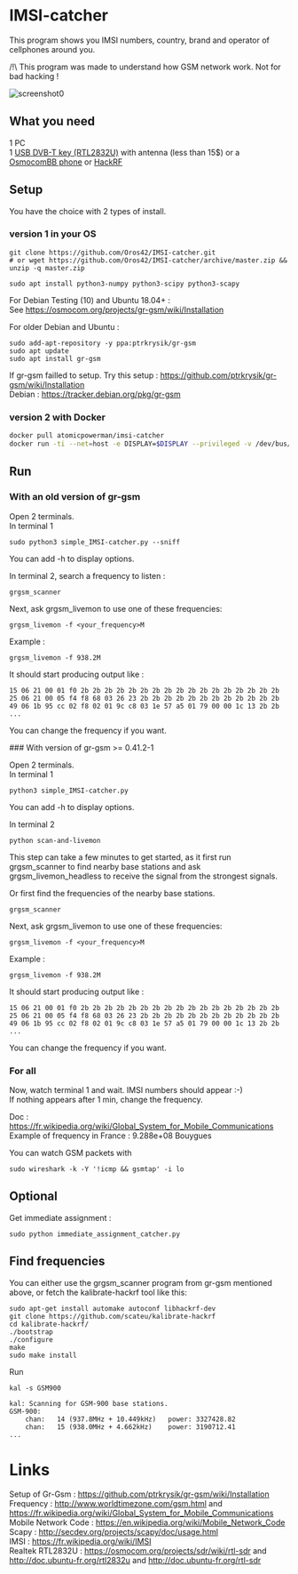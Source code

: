 # IMSI-catcher
This program shows you IMSI numbers, country, brand and operator of cellphones around you.  
  
/!\ This program was made to understand how GSM network work. Not for bad hacking !  
  

![screenshot0](capture_simple_IMSI-catcher.png)  
  

## What you need

1 PC  
1 [USB DVB-T key (RTL2832U)](https://osmocom.org/projects/sdr/wiki/rtl-sdr) with antenna (less than 15$) or a [OsmocomBB phone](https://osmocom.org/projects/baseband/wiki/Phones)   or [HackRF](https://greatscottgadgets.com/hackrf/)  
  
  
## Setup

You have the choice with 2 types of install.  

### version 1 in your OS
```
git clone https://github.com/Oros42/IMSI-catcher.git
# or wget https://github.com/Oros42/IMSI-catcher/archive/master.zip && unzip -q master.zip

sudo apt install python3-numpy python3-scipy python3-scapy
```

For Debian Testing (10) and Ubuntu 18.04+ :  
See https://osmocom.org/projects/gr-gsm/wiki/Installation  

For older Debian and Ubuntu :  
```
sudo add-apt-repository -y ppa:ptrkrysik/gr-gsm
sudo apt update
sudo apt install gr-gsm
```
If gr-gsm failled to setup. Try this setup : https://github.com/ptrkrysik/gr-gsm/wiki/Installation  
Debian : https://tracker.debian.org/pkg/gr-gsm  


### version 2 with Docker

```bash
docker pull atomicpowerman/imsi-catcher
docker run -ti --net=host -e DISPLAY=$DISPLAY --privileged -v /dev/bus/usb:/dev/bus/usb  atomicpowerman/imsi-catcher bash
```


## Run
  
### With an old version of gr-gsm
  
Open 2 terminals.  
In terminal 1
```
sudo python3 simple_IMSI-catcher.py --sniff
```  
You can add -h to display options.  
  
In terminal 2, search a frequency to listen :
```
grgsm_scanner
```

Next, ask grgsm_livemon to use one of these frequencies:
```
grgsm_livemon -f <your_frequency>M
```
Example :  
```
grgsm_livemon -f 938.2M
```

It should start producing output like :
```
15 06 21 00 01 f0 2b 2b 2b 2b 2b 2b 2b 2b 2b 2b 2b 2b 2b 2b 2b 2b 2b
25 06 21 00 05 f4 f8 68 03 26 23 2b 2b 2b 2b 2b 2b 2b 2b 2b 2b 2b 2b
49 06 1b 95 cc 02 f8 02 01 9c c8 03 1e 57 a5 01 79 00 00 1c 13 2b 2b
...
```
You can change the frequency if you want.



### With version of gr-gsm >= 0.41.2-1

Open 2 terminals.  
In terminal 1
```
python3 simple_IMSI-catcher.py
```  
You can add -h to display options.  


In terminal 2

```
python scan-and-livemon
```

This step can take a few minutes to get started, as it first run
grgsm_scanner to find nearby base stations and ask
grgsm_livemon_headless to receive the signal from the strongest
signals.

Or first find the frequencies of the nearby base stations.

```
grgsm_scanner
```

Next, ask grgsm_livemon to use one of these frequencies:

```
grgsm_livemon -f <your_frequency>M
```
Example :  
```
grgsm_livemon -f 938.2M
```

It should start producing output like :
```
15 06 21 00 01 f0 2b 2b 2b 2b 2b 2b 2b 2b 2b 2b 2b 2b 2b 2b 2b 2b 2b
25 06 21 00 05 f4 f8 68 03 26 23 2b 2b 2b 2b 2b 2b 2b 2b 2b 2b 2b 2b
49 06 1b 95 cc 02 f8 02 01 9c c8 03 1e 57 a5 01 79 00 00 1c 13 2b 2b
...
```

You can change the frequency if you want.

### For all


Now, watch terminal 1 and wait. IMSI numbers should appear :-)  
If nothing appears after 1 min, change the frequency.  
  
Doc : https://fr.wikipedia.org/wiki/Global_System_for_Mobile_Communications  
Example of frequency in France : 9.288e+08 Bouygues  
  
You can watch GSM packets with  
```
sudo wireshark -k -Y '!icmp && gsmtap' -i lo
```

## Optional
 
Get immediate assignment :  
```
sudo python immediate_assignment_catcher.py
```

Find frequencies
----------------

You can either use the grgsm_scanner program from gr-gsm mentioned
above, or fetch the kalibrate-hackrf tool like this:

```
sudo apt-get install automake autoconf libhackrf-dev
git clone https://github.com/scateu/kalibrate-hackrf
cd kalibrate-hackrf/
./bootstrap
./configure
make
sudo make install
```
Run  
```
kal -s GSM900
```
```
kal: Scanning for GSM-900 base stations.
GSM-900:
	chan:   14 (937.8MHz + 10.449kHz)	power: 3327428.82
	chan:   15 (938.0MHz + 4.662kHz)	power: 3190712.41
...
```
  
# Links

Setup of Gr-Gsm : https://github.com/ptrkrysik/gr-gsm/wiki/Installation  
Frequency : http://www.worldtimezone.com/gsm.html and https://fr.wikipedia.org/wiki/Global_System_for_Mobile_Communications  
Mobile Network Code : https://en.wikipedia.org/wiki/Mobile_Network_Code  
Scapy : http://secdev.org/projects/scapy/doc/usage.html  
IMSI : https://fr.wikipedia.org/wiki/IMSI  
Realtek RTL2832U : https://osmocom.org/projects/sdr/wiki/rtl-sdr and http://doc.ubuntu-fr.org/rtl2832u and http://doc.ubuntu-fr.org/rtl-sdr  
